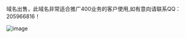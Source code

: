   域名出售，此域名非常适合推广400业务的客户使用,如有意向请联系QQ：205966816！
  
  
![image](https://github.com/zhaohuanjun/zhaohuanjun.github.io/raw/master/imgs/1.png)
